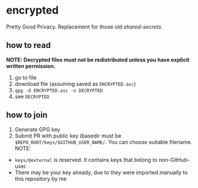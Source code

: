 # encrypted
Pretty Good Privacy.
Replacement for those old *shared-secrets*.

## how to read
**NOTE: Decrypted files must not be redistributed unless you have explicit written permission.**
1. go to file
2. download file (assuming saved as `ENCRYPTED.asc`)
3. `gpg -d ENCRYPTED.asc -o DECRYPTED`
4. see `DECRYPTED`

## how to join
1. Generate GPG key
2. Submit PR with public key (basedir must be `$REPO_ROOT/keys/$GITHUB_USER_NAME/`. You can choose suitable filename.
NOTE: 
* `keys/@external` is reserved. It contains keys that belong to non-GitHub-user.
* There may be your key already, due to they were imported manually to this repository by me
